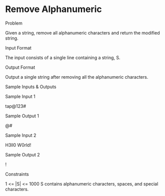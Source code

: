 # Remove Alphanumeric

Problem





Given a string, remove all alphanumeric characters and return the modified string.





Input Format



The input consists of a single line containing a string, S.





Output Format



Output a single string after removing all the alphanumeric characters.





Sample Inputs & Outputs



Sample Input 1

tap@123#



Sample Output 1

@#







Sample Input 2

H3ll0 W0rld!



Sample Output 2

 !







Constraints



1 <= |S| <= 1000 S contains alphanumeric characters, spaces, and special characters.





